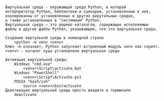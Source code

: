     Виртуальная среда - окружающая среда Python, в которой
    интерпритатор Python, библиотеки и сценарии, установленные в нее,
    изолированны от установленных в других вирутальных средах,
    а также установленных в "системном" Python.
    Виртуальная среда — это дерево каталогов, содержащее исполняемые 
    файлы и другие файлы Python, указывающие, что это виртуальная среда.
    
    Создание виртульной среды в командной строке
        >python -m venv <venv>
    Ключ -m означает, Python запускает встроенный модуль venv как скрипт.
    <venv> - каталог куда установлена виртуальная среда

    Активация виртуальной среды:
        Windows "cmd.exe"
            <venv>\Script\activate.bat
        Windows "PowerShell"
            <venv>\Script\Activate.ps1
        POSIX "bash/zsh"
            source <venv>/bin/activate
    Деактивация виртуальной среды просто введите в терминале
        deactivate
